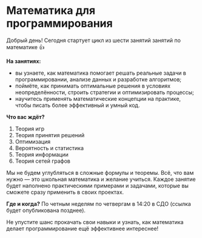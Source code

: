 # Математика для программирования
Добрый день!
Сегодня стартует цикл из шести занятий занятий по математике 👍

**На занятиях:** 
- вы узнаете, как математика помогает решать реальные задачи в программировании, анализе данных и разработке алгоритмов;  
- поймёте, как принимать оптимальные решения в условиях неопределённости, строить стратегии и оптимизировать процессы;  
- научитесь применять математические концепции на практике, чтобы писать более эффективный и умный код.  

**Что вас ждёт?**
1. Теория игр
2. Теория принятия решений
3. Оптимизация
4. Вероятность и статистика
5. Теория информации
6. Теория сетей графов

Мы не будем углубляться в сложные формулы и теоремы. Всё, что вам нужно — это школьная математика и желание учиться. Каждое занятие будет наполнено практическими примерами и задачами, которые вы сможете сразу применить в своих проектах.  

**Где и когда?** 
По четным неделям по четвергам в 14:20 в СДО (ссылка будет опубликована позднее).

Не упустите шанс прокачать свои навыки и узнать, как математика делает программирование ещё эффективнее интереснее!
